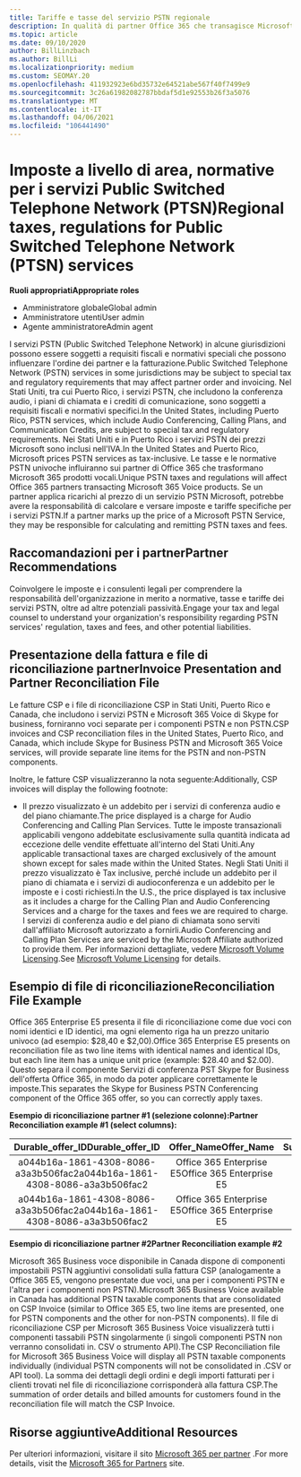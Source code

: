 ```yaml
---
title: Tariffe e tasse del servizio PSTN regionale
description: In qualità di partner Office 365 che transagisce Microsoft 365 prodotti vocali, l'utente potrebbe essere soggetto a imposte a livello di area, tariffe o requisiti normativi per i servizi PSTN.
ms.topic: article
ms.date: 09/10/2020
author: BillLinzbach
ms.author: BillLi
ms.localizationpriority: medium
ms.custom: SEOMAY.20
ms.openlocfilehash: 411932923e6bd35732e64521abe567f40f7499e9
ms.sourcegitcommit: 3c26a61982082787bbdaf5d1e92553b26f3a5076
ms.translationtype: MT
ms.contentlocale: it-IT
ms.lasthandoff: 04/06/2021
ms.locfileid: "106441490"
---
```

# <a name="regional-taxes-regulations-for-public-switched-telephone-network-ptsn-services"></a><span data-ttu-id="964d1-103">Imposte a livello di area, normative per i servizi Public Switched Telephone Network (PTSN)</span><span class="sxs-lookup"><span data-stu-id="964d1-103">Regional taxes, regulations for Public Switched Telephone Network (PTSN) services</span></span>

<span data-ttu-id="964d1-104">**Ruoli appropriati**</span><span class="sxs-lookup"><span data-stu-id="964d1-104">**Appropriate roles**</span></span>

- <span data-ttu-id="964d1-105">Amministratore globale</span><span class="sxs-lookup"><span data-stu-id="964d1-105">Global admin</span></span>
- <span data-ttu-id="964d1-106">Amministratore utenti</span><span class="sxs-lookup"><span data-stu-id="964d1-106">User admin</span></span>
- <span data-ttu-id="964d1-107">Agente amministratore</span><span class="sxs-lookup"><span data-stu-id="964d1-107">Admin agent</span></span>

<span data-ttu-id="964d1-108">I servizi PSTN (Public Switched Telephone Network) in alcune giurisdizioni possono essere soggetti a requisiti fiscali e normativi speciali che possono influenzare l'ordine dei partner e la fatturazione.</span><span class="sxs-lookup"><span data-stu-id="964d1-108">Public Switched Telephone Network (PSTN) services in some jurisdictions may be subject to special tax and regulatory requirements that may affect partner order and invoicing.</span></span> <span data-ttu-id="964d1-109">Nel Stati Uniti, tra cui Puerto Rico, i servizi PSTN, che includono la conferenza audio, i piani di chiamata e i crediti di comunicazione, sono soggetti a requisiti fiscali e normativi specifici.</span><span class="sxs-lookup"><span data-stu-id="964d1-109">In the United States, including Puerto Rico, PSTN services, which include Audio Conferencing, Calling Plans, and Communication Credits, are subject to special tax and regulatory requirements.</span></span> <span data-ttu-id="964d1-110">Nei Stati Uniti e in Puerto Rico i servizi PSTN dei prezzi Microsoft sono inclusi nell'IVA.</span><span class="sxs-lookup"><span data-stu-id="964d1-110">In the United States and Puerto Rico, Microsoft prices PSTN services as tax-inclusive.</span></span>  <span data-ttu-id="964d1-111">Le tasse e le normative PSTN univoche influiranno sui partner di Office 365 che trasformano Microsoft 365 prodotti vocali.</span><span class="sxs-lookup"><span data-stu-id="964d1-111">Unique PSTN taxes and regulations will affect Office 365 partners transacting Microsoft 365 Voice products.</span></span>  <span data-ttu-id="964d1-112">Se un partner applica ricarichi al prezzo di un servizio PSTN Microsoft, potrebbe avere la responsabilità di calcolare e versare imposte e tariffe specifiche per i servizi PSTN.</span><span class="sxs-lookup"><span data-stu-id="964d1-112">If a partner marks up the price of a Microsoft PSTN Service, they may be responsible for calculating and remitting PSTN taxes and fees.</span></span>

## <a name="partner-recommendations"></a><span data-ttu-id="964d1-113">Raccomandazioni per i partner</span><span class="sxs-lookup"><span data-stu-id="964d1-113">Partner Recommendations</span></span>

<span data-ttu-id="964d1-114">Coinvolgere le imposte e i consulenti legali per comprendere la responsabilità dell'organizzazione in merito a normative, tasse e tariffe dei servizi PSTN, oltre ad altre potenziali passività.</span><span class="sxs-lookup"><span data-stu-id="964d1-114">Engage your tax and legal counsel to understand your organization's responsibility regarding PSTN services' regulation, taxes and fees, and other potential liabilities.</span></span>

## <a name="invoice-presentation-and-partner-reconciliation-file"></a><span data-ttu-id="964d1-115">Presentazione della fattura e file di riconciliazione partner</span><span class="sxs-lookup"><span data-stu-id="964d1-115">Invoice Presentation and Partner Reconciliation File</span></span>

<span data-ttu-id="964d1-116">Le fatture CSP e i file di riconciliazione CSP in Stati Uniti, Puerto Rico e Canada, che includono i servizi PSTN e Microsoft 365 Voice di Skype for business, forniranno voci separate per i componenti PSTN e non PSTN.</span><span class="sxs-lookup"><span data-stu-id="964d1-116">CSP invoices and CSP reconciliation files in the United States, Puerto Rico, and Canada, which include Skype for Business PSTN and Microsoft 365 Voice services, will provide separate line items for the PSTN and non-PSTN components.</span></span>

<span data-ttu-id="964d1-117">Inoltre, le fatture CSP visualizzeranno la nota seguente:</span><span class="sxs-lookup"><span data-stu-id="964d1-117">Additionally, CSP invoices will display the following footnote:</span></span>

* <span data-ttu-id="964d1-118">Il prezzo visualizzato è un addebito per i servizi di conferenza audio e del piano chiamante.</span><span class="sxs-lookup"><span data-stu-id="964d1-118">The price displayed is a charge for Audio Conferencing and Calling Plan Services.</span></span>  <span data-ttu-id="964d1-119">Tutte le imposte transazionali applicabili vengono addebitate esclusivamente sulla quantità indicata ad eccezione delle vendite effettuate all'interno del Stati Uniti.</span><span class="sxs-lookup"><span data-stu-id="964d1-119">Any applicable transactional taxes are charged exclusively of the amount shown except for sales made within the United States.</span></span>  <span data-ttu-id="964d1-120">Negli Stati Uniti il prezzo visualizzato è Tax inclusive, perché include un addebito per il piano di chiamata e i servizi di audioconferenza e un addebito per le imposte e i costi richiesti.</span><span class="sxs-lookup"><span data-stu-id="964d1-120">In the U.S., the price displayed is tax inclusive as it includes a charge for the Calling Plan and Audio Conferencing Services and a charge for the taxes and fees we are required to charge.</span></span>  <span data-ttu-id="964d1-121">I servizi di conferenza audio e del piano di chiamata sono serviti dall'affiliato Microsoft autorizzato a fornirli.</span><span class="sxs-lookup"><span data-stu-id="964d1-121">Audio Conferencing and Calling Plan Services are serviced by the Microsoft Affiliate authorized to provide them.</span></span>  <span data-ttu-id="964d1-122">Per informazioni dettagliate, vedere [Microsoft Volume Licensing](https://go.microsoft.com/fwlink/?LinkId=690247).</span><span class="sxs-lookup"><span data-stu-id="964d1-122">See [Microsoft Volume Licensing](https://go.microsoft.com/fwlink/?LinkId=690247) for details.</span></span>

## <a name="reconciliation-file-example"></a><span data-ttu-id="964d1-123">Esempio di file di riconciliazione</span><span class="sxs-lookup"><span data-stu-id="964d1-123">Reconciliation File Example</span></span>

<span data-ttu-id="964d1-124">Office 365 Enterprise E5 presenta il file di riconciliazione come due voci con nomi identici e ID identici, ma ogni elemento riga ha un prezzo unitario univoco (ad esempio: $28,40 e $2,00).</span><span class="sxs-lookup"><span data-stu-id="964d1-124">Office 365 Enterprise E5 presents on reconciliation file as two line items with identical names and identical IDs, but each line item has a unique unit price (example: $28.40 and $2.00).</span></span> <span data-ttu-id="964d1-125">Questo separa il componente Servizi di conferenza PST Skype for Business dell'offerta Office 365, in modo da poter applicare correttamente le imposte.</span><span class="sxs-lookup"><span data-stu-id="964d1-125">This separates the Skype for Business PSTN Conferencing component of the Office 365 offer, so you can correctly apply taxes.</span></span>

<span data-ttu-id="964d1-126">**Esempio di riconciliazione partner #1 (selezione colonne):**</span><span class="sxs-lookup"><span data-stu-id="964d1-126">**Partner Reconciliation example #1 (select columns):**</span></span>

|<span data-ttu-id="964d1-127">**Durable_offer_ID**</span><span class="sxs-lookup"><span data-stu-id="964d1-127">**Durable_offer_ID**</span></span>|<span data-ttu-id="964d1-128">**Offer_Name**</span><span class="sxs-lookup"><span data-stu-id="964d1-128">**Offer_Name**</span></span>|<span data-ttu-id="964d1-129">**Subscription_Start_Date**</span><span class="sxs-lookup"><span data-stu-id="964d1-129">**Subscription_Start_Date**</span></span>|<span data-ttu-id="964d1-130">**Subscription_End_Date**</span><span class="sxs-lookup"><span data-stu-id="964d1-130">**Subscription_End_Date**</span></span>|<span data-ttu-id="964d1-131">**Charge_Start_Date**</span><span class="sxs-lookup"><span data-stu-id="964d1-131">**Charge_Start_Date**</span></span>|<span data-ttu-id="964d1-132">**Charge_End_Date**</span><span class="sxs-lookup"><span data-stu-id="964d1-132">**Charge_End_Date**</span></span>|<span data-ttu-id="964d1-133">**Charge_Type**</span><span class="sxs-lookup"><span data-stu-id="964d1-133">**Charge_Type**</span></span>|<span data-ttu-id="964d1-134">**Unit_Price**</span><span class="sxs-lookup"><span data-stu-id="964d1-134">**Unit_Price**</span></span>|
|:----:|:----:|:----:|:----:|:----:|:----:|:----:|:----:|
|<span data-ttu-id="964d1-135">a044b16a-1861-4308-8086-a3a3b506fac2</span><span class="sxs-lookup"><span data-stu-id="964d1-135">a044b16a-1861-4308-8086-a3a3b506fac2</span></span>   |<span data-ttu-id="964d1-136">Office 365 Enterprise E5</span><span class="sxs-lookup"><span data-stu-id="964d1-136">Office 365 Enterprise E5</span></span>   |<span data-ttu-id="964d1-137">8/10/2019 0:00</span><span class="sxs-lookup"><span data-stu-id="964d1-137">8/10/2019 0:00</span></span>   |<span data-ttu-id="964d1-138">8/11/2019 0:00</span><span class="sxs-lookup"><span data-stu-id="964d1-138">8/11/2019 0:00</span></span>   |<span data-ttu-id="964d1-139">8/11/2019 0:00</span><span class="sxs-lookup"><span data-stu-id="964d1-139">8/11/2019 0:00</span></span>|<span data-ttu-id="964d1-140">9/10/2019 0:00</span><span class="sxs-lookup"><span data-stu-id="964d1-140">9/10/2019 0:00</span></span>   |<span data-ttu-id="964d1-141">Tariffa periodica</span><span class="sxs-lookup"><span data-stu-id="964d1-141">Cycle fee</span></span>   |<span data-ttu-id="964d1-142">28,40</span><span class="sxs-lookup"><span data-stu-id="964d1-142">28.40</span></span>   |
|<span data-ttu-id="964d1-143">a044b16a-1861-4308-8086-a3a3b506fac2</span><span class="sxs-lookup"><span data-stu-id="964d1-143">a044b16a-1861-4308-8086-a3a3b506fac2</span></span>   |<span data-ttu-id="964d1-144">Office 365 Enterprise E5</span><span class="sxs-lookup"><span data-stu-id="964d1-144">Office 365 Enterprise E5</span></span>   |<span data-ttu-id="964d1-145">8/10/2019 0:00</span><span class="sxs-lookup"><span data-stu-id="964d1-145">8/10/2019 0:00</span></span>   |<span data-ttu-id="964d1-146">8/11/2019 0:00</span><span class="sxs-lookup"><span data-stu-id="964d1-146">8/11/2019 0:00</span></span>   |<span data-ttu-id="964d1-147">8/11/2019 0:00</span><span class="sxs-lookup"><span data-stu-id="964d1-147">8/11/2019 0:00</span></span>   |<span data-ttu-id="964d1-148">9/10/2019 0:00</span><span class="sxs-lookup"><span data-stu-id="964d1-148">9/10/2019 0:00</span></span>   |<span data-ttu-id="964d1-149">Tariffa periodica</span><span class="sxs-lookup"><span data-stu-id="964d1-149">Cycle fee</span></span>   |<span data-ttu-id="964d1-150">2,00</span><span class="sxs-lookup"><span data-stu-id="964d1-150">2.00</span></span>   |

<span data-ttu-id="964d1-151">**Esempio di riconciliazione partner #2**</span><span class="sxs-lookup"><span data-stu-id="964d1-151">**Partner Reconciliation example #2**</span></span>

<span data-ttu-id="964d1-152">Microsoft 365 Business voce disponibile in Canada dispone di componenti impostabili PSTN aggiuntivi consolidati sulla fattura CSP (analogamente a Office 365 E5, vengono presentate due voci, una per i componenti PSTN e l'altra per i componenti non PSTN).</span><span class="sxs-lookup"><span data-stu-id="964d1-152">Microsoft 365 Business Voice available in Canada has additional PSTN taxable components that are consolidated on CSP Invoice (similar to Office 365 E5, two line items are presented, one for PSTN components and the other for non-PSTN components).</span></span>  <span data-ttu-id="964d1-153">Il file di riconciliazione CSP per Microsoft 365 Business Voice visualizzerà tutti i componenti tassabili PSTN singolarmente (i singoli componenti PSTN non verranno consolidati in. CSV o strumento API).</span><span class="sxs-lookup"><span data-stu-id="964d1-153">The CSP Reconciliation file for Microsoft 365 Business Voice will display all PSTN taxable components individually (individual PSTN components will not be consolidated in .CSV or API tool).</span></span>  <span data-ttu-id="964d1-154">La somma dei dettagli degli ordini e degli importi fatturati per i clienti trovati nel file di riconciliazione corrisponderà alla fattura CSP.</span><span class="sxs-lookup"><span data-stu-id="964d1-154">The summation of order details and billed amounts for customers found in the reconciliation file will match the CSP Invoice.</span></span>

## <a name="additional-resources"></a><span data-ttu-id="964d1-155">Risorse aggiuntive</span><span class="sxs-lookup"><span data-stu-id="964d1-155">Additional Resources</span></span>
<span data-ttu-id="964d1-156">Per ulteriori informazioni, visitare il sito [Microsoft 365 per partner](https://www.microsoft.com/microsoft-365/partners/) .</span><span class="sxs-lookup"><span data-stu-id="964d1-156">For more details, visit the [Microsoft 365 for Partners](https://www.microsoft.com/microsoft-365/partners/) site.</span></span>

